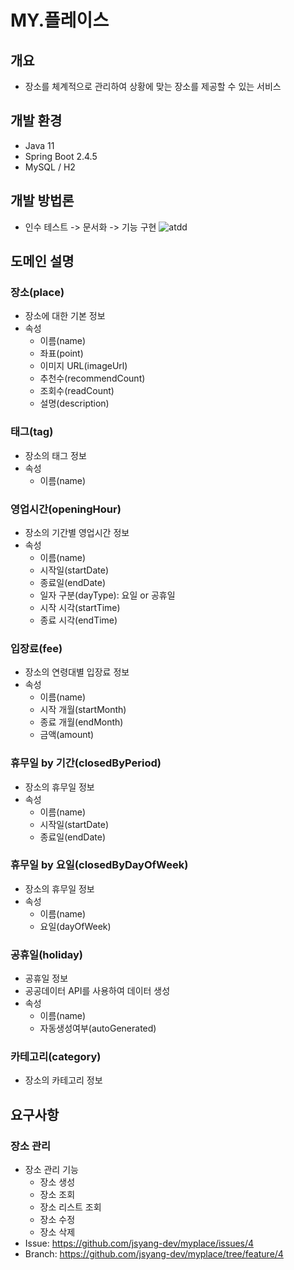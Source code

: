 # MY.플레이스

## 개요

- 장소를 체계적으로 관리하여 상황에 맞는 장소를 제공할 수 있는 서비스

## 개발 환경

- Java 11
- Spring Boot 2.4.5
- MySQL / H2

## 개발 방법론

- 인수 테스트 -> 문서화 -> 기능 구현
  ![atdd](https://user-images.githubusercontent.com/35869083/115026421-6e565c00-9efd-11eb-8fa2-5ed6c81ff3b5.png)

## 도메인 설명

### 장소(place)

- 장소에 대한 기본 정보
- 속성
  - 이름(name)
  - 좌표(point)
  - 이미지 URL(imageUrl)
  - 추천수(recommendCount)
  - 조회수(readCount)
  - 설명(description)

### 태그(tag)

- 장소의 태그 정보
- 속성
  - 이름(name)

### 영업시간(openingHour)

- 장소의 기간별 영업시간 정보
- 속성
  - 이름(name)
  - 시작일(startDate)
  - 종료일(endDate)
  - 일자 구분(dayType): 요일 or 공휴일
  - 시작 시각(startTime)
  - 종료 시각(endTime)

### 입장료(fee)

- 장소의 연령대별 입장료 정보
- 속성
  - 이름(name)
  - 시작 개월(startMonth)
  - 종료 개월(endMonth)
  - 금액(amount)

### 휴무일 by 기간(closedByPeriod)

- 장소의 휴무일 정보
- 속성
  - 이름(name)
  - 시작일(startDate)
  - 종료일(endDate)

### 휴무일 by 요일(closedByDayOfWeek)

- 장소의 휴무일 정보
- 속성
  - 이름(name)
  - 요일(dayOfWeek)

### 공휴일(holiday)

- 공휴일 정보
- 공공데이터 API를 사용하여 데이터 생성
- 속성
  - 이름(name)
  - 자동생성여부(autoGenerated)

### 카테고리(category)

- 장소의 카테고리 정보

## 요구사항

### 장소 관리

- 장소 관리 기능
  - 장소 생성
  - 장소 조회
  - 장소 리스트 조회
  - 장소 수정
  - 장소 삭제
- Issue: <https://github.com/jsyang-dev/myplace/issues/4>
- Branch: <https://github.com/jsyang-dev/myplace/tree/feature/4>
